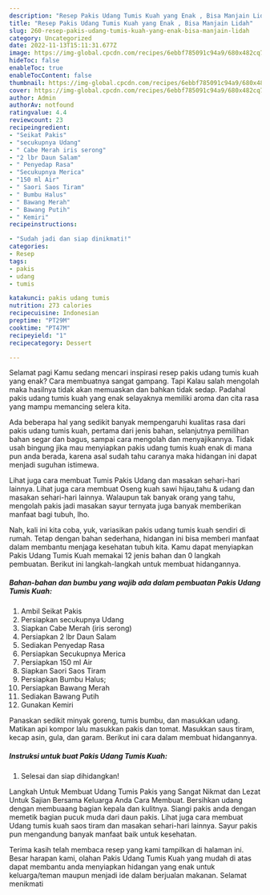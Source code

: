 ```yaml
---
description: "Resep Pakis Udang Tumis Kuah yang Enak , Bisa Manjain Lidah"
title: "Resep Pakis Udang Tumis Kuah yang Enak , Bisa Manjain Lidah"
slug: 260-resep-pakis-udang-tumis-kuah-yang-enak-bisa-manjain-lidah
category: Uncategorized
date: 2022-11-13T15:11:31.677Z
image: https://img-global.cpcdn.com/recipes/6ebbf785091c94a9/680x482cq70/pakis-udang-tumis-kuah-foto-resep-utama.jpg
hideToc: false
enableToc: true
enableTocContent: false
thumbnail: https://img-global.cpcdn.com/recipes/6ebbf785091c94a9/680x482cq70/pakis-udang-tumis-kuah-foto-resep-utama.jpg
cover: https://img-global.cpcdn.com/recipes/6ebbf785091c94a9/680x482cq70/pakis-udang-tumis-kuah-foto-resep-utama.jpg
author: Admin
authorAv: notfound
ratingvalue: 4.4
reviewcount: 23
recipeingredient:
- "Seikat Pakis"
- "secukupnya Udang"
- " Cabe Merah iris serong"
- "2 lbr Daun Salam"
- " Penyedap Rasa"
- "Secukupnya Merica"
- "150 ml Air"
- " Saori Saos Tiram"
- " Bumbu Halus"
- " Bawang Merah"
- " Bawang Putih"
- " Kemiri"
recipeinstructions:

- "Sudah jadi dan siap dinikmati!"
categories:
- Resep
tags:
- pakis
- udang
- tumis

katakunci: pakis udang tumis 
nutrition: 273 calories
recipecuisine: Indonesian
preptime: "PT29M"
cooktime: "PT47M"
recipeyield: "1"
recipecategory: Dessert

---
```



Selamat pagi Kamu sedang mencari inspirasi resep pakis udang tumis kuah yang enak? Cara membuatnya sangat gampang. Tapi Kalau salah mengolah maka hasilnya tidak akan memuaskan dan bahkan tidak sedap. Padahal pakis udang tumis kuah yang enak selayaknya memiliki aroma dan cita rasa yang mampu memancing selera kita.


Ada beberapa hal yang sedikit banyak mempengaruhi kualitas rasa dari pakis udang tumis kuah, pertama dari jenis bahan, selanjutnya pemilihan bahan segar dan bagus, sampai cara mengolah dan menyajikannya. Tidak usah bingung jika mau menyiapkan pakis udang tumis kuah enak di mana pun anda berada, karena asal sudah tahu caranya maka hidangan ini dapat menjadi suguhan istimewa.

Lihat juga cara membuat Tumis Pakis Udang dan masakan sehari-hari lainnya. Lihat juga cara membuat Oseng kuah sawi hijau,tahu &amp; udang dan masakan sehari-hari lainnya. Walaupun tak banyak orang yang tahu, mengolah pakis jadi masakan sayur ternyata juga banyak memberikan manfaat bagi tubuh, lho.


Nah, kali ini kita coba, yuk, variasikan pakis udang tumis kuah sendiri di rumah. Tetap dengan bahan sederhana, hidangan ini bisa memberi manfaat dalam membantu menjaga kesehatan tubuh kita. Kamu dapat menyiapkan Pakis Udang Tumis Kuah memakai 12 jenis bahan dan 0 langkah pembuatan. Berikut ini langkah-langkah untuk membuat hidangannya.

<!--inarticleads1-->

##### Bahan-bahan dan bumbu yang wajib ada dalam pembuatan Pakis Udang Tumis Kuah:

1. Ambil Seikat Pakis
1. Persiapkan secukupnya Udang
1. Siapkan  Cabe Merah (iris serong)
1. Persiapkan 2 lbr Daun Salam
1. Sediakan  Penyedap Rasa
1. Persiapkan Secukupnya Merica
1. Persiapkan 150 ml Air
1. Siapkan  Saori Saos Tiram
1. Persiapkan  Bumbu Halus;
1. Persiapkan  Bawang Merah
1. Sediakan  Bawang Putih
1. Gunakan  Kemiri


Panaskan sedikit minyak goreng, tumis bumbu, dan masukkan udang. Matikan api kompor lalu masukkan pakis dan tomat. Masukkan saus tiram, kecap asin, gula, dan garam. Berikut ini cara dalam membuat hidangannya. 

<!--inarticleads2-->

##### Instruksi untuk buat Pakis Udang Tumis Kuah:


1. Selesai dan siap dihidangkan!

Langkah Untuk Membuat Udang Tumis Pakis yang Sangat Nikmat dan Lezat Untuk Sajian Bersama Keluarga Anda Cara Membuat. Bersihkan udang dengan membuaang bagian kepala dan kulitnya. Siangi pakis anda dengan memetik bagian pucuk muda dari daun pakis. Lihat juga cara membuat Udang tumis kuah saos tiram dan masakan sehari-hari lainnya. Sayur pakis pun mengandung banyak manfaat baik untuk kesehatan. 

Terima kasih telah membaca resep yang kami tampilkan di halaman ini. Besar harapan kami, olahan Pakis Udang Tumis Kuah yang mudah di atas dapat membantu anda menyiapkan hidangan yang enak untuk keluarga/teman maupun menjadi ide dalam berjualan makanan. Selamat menikmati
